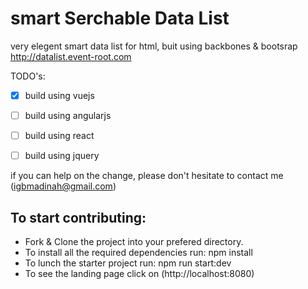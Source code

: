 # smart Serchable Data List


very elegent smart data list for html, buit using backbones & bootsrap http://datalist.event-root.com

TODO's: 
- [x] build using vuejs 
- [ ] build using angularjs
- [ ] build using react 
- [ ] build using jquery 





if you can help on the change, please don't hesitate to contact me (igbmadinah@gmail.com)


## To start contributing: 

* Fork & Clone the project into your prefered directory. 
* To install all the required dependencies run: npm install 
* To lunch the starter project run: npm run start:dev 
* To see the landing page click on (http://localhost:8080) 

